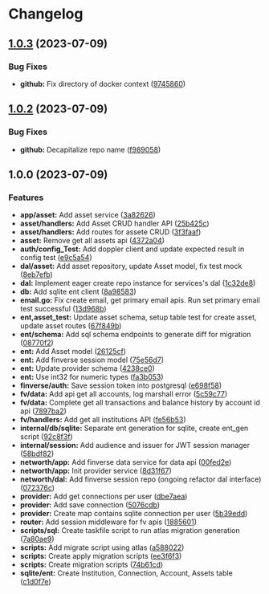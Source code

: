 # Changelog

## [1.0.3](https://github.com/HelloHQ/hqservice/compare/v1.0.2...v1.0.3) (2023-07-09)


### Bug Fixes

* **github:** Fix directory of docker context ([9745860](https://github.com/HelloHQ/hqservice/commit/9745860265f1312e3bf8e243c5cdd03ca2875636))

## [1.0.2](https://github.com/HelloHQ/hqservice/compare/v1.0.1...v1.0.2) (2023-07-09)


### Bug Fixes

* **github:** Decapitalize repo name ([f989058](https://github.com/HelloHQ/hqservice/commit/f989058b44e11640d441031f6b14042f29fced62))

## 1.0.0 (2023-07-09)


### Features

* **app/asset:** Add asset service ([3a82626](https://github.com/HelloHQ/hqservice/commit/3a826263e47a4e38e4efc835876849fe04f724cc))
* **asset/handlers:** Add Asset CRUD handler API ([25b425c](https://github.com/HelloHQ/hqservice/commit/25b425cf2fea382b720263719d01fbb99101c601))
* **asset/handlers:** Add routes for assete CRUD ([3f3faaf](https://github.com/HelloHQ/hqservice/commit/3f3faafaf5a4c084a714f8c16a2eca4366fb861a))
* **asset:** Remove get all assets api ([4372a04](https://github.com/HelloHQ/hqservice/commit/4372a04613f783a07a4c2bb2099824f74fd67fdb))
* **auth/config_Test:** Add doppler client and update expected result in config test ([e9c5a54](https://github.com/HelloHQ/hqservice/commit/e9c5a546028d4324fb5b76ebe6995be6b1e4694e))
* **dal/asset:** Add asset repository, update Asset model, fix test mock ([8eb7efb](https://github.com/HelloHQ/hqservice/commit/8eb7efb857dbc6bd72c60f7e8180ff7cebfd1526))
* **dal:** Implement eager create repo instance for services's dal ([1c32de8](https://github.com/HelloHQ/hqservice/commit/1c32de876e7b0daf274caa079e41ddf4caa68ab7))
* **db:** Add sqlite ent client ([8a98583](https://github.com/HelloHQ/hqservice/commit/8a98583f8efe83cfc985fe2fee0d797402dd6d3e))
* **email.go:** Fix create email, get primary email apis. Run set primary email test successful ([13d968b](https://github.com/HelloHQ/hqservice/commit/13d968beecd46d5529edf00e744dac1fe8eeae18))
* **ent,asset_test:** Update asset schema, setup table test for create asset, update asset routes ([67f849b](https://github.com/HelloHQ/hqservice/commit/67f849bfa89cf20f05b21678ff8e12c5c6d879a4))
* **ent/schema:** Add sql schema endpoints to generate diff for migration ([08770f2](https://github.com/HelloHQ/hqservice/commit/08770f268f060d9ed8b766cf5f3d98b29d11698f))
* **ent:** Add Asset model ([26125cf](https://github.com/HelloHQ/hqservice/commit/26125cfe6c6ff1893f07a291a7097f0e16f85a9c))
* **ent:** Add finverse session model ([75e56d7](https://github.com/HelloHQ/hqservice/commit/75e56d72e83f9807fed328c1ebe3f7850ef3d128))
* **ent:** Update provider schema ([4238ce0](https://github.com/HelloHQ/hqservice/commit/4238ce099127e5d5b761592082fccd572a1e6b01))
* **ent:** Use int32 for numeric types ([fa3b053](https://github.com/HelloHQ/hqservice/commit/fa3b05343d531c213c39a4e90c7e800b3ce48c4c))
* **finverse/auth:** Save session token into postgresql ([e698f58](https://github.com/HelloHQ/hqservice/commit/e698f58edd30353cb1207cd892321ab07b001692))
* **fv/data:** Add api get all accounts, log marshall error ([5c59c77](https://github.com/HelloHQ/hqservice/commit/5c59c773ec70041bcb646a0ce91f07262fe64f02))
* **fv/data:** Complete get all transactions and balance history by account id api ([7897ba2](https://github.com/HelloHQ/hqservice/commit/7897ba290d438acb694187fe2ee963aa9cfeb4ac))
* **fv/handlers:** Add get all institutions API ([fe56b53](https://github.com/HelloHQ/hqservice/commit/fe56b53e59afbc22acbeec7ba758add6f696c7b1))
* **internal/db/sqlite:** Separate ent generation for sqlite, create ent_gen script ([92c8f3f](https://github.com/HelloHQ/hqservice/commit/92c8f3f18eee6a60bbfa6173dcd90cde27ff11b5))
* **internal/session:** Add audience and issuer for JWT session manager ([58bdf82](https://github.com/HelloHQ/hqservice/commit/58bdf829b82f502e28fb744ed7866d46f3e51ced))
* **networth/app:** Add finverse data service for data api ([00fed2e](https://github.com/HelloHQ/hqservice/commit/00fed2eb239f6c9ffcc3bea22c0900ce98bf7343))
* **networth/app:** Init provider service ([8d31f67](https://github.com/HelloHQ/hqservice/commit/8d31f67023a634c1615539cc382b671e0988ccdb))
* **networth/dal:** Add finverse session repo (ongoing refactor dal interface) ([072376c](https://github.com/HelloHQ/hqservice/commit/072376ce5af960c2f204c6a15ee76c2a0b37d601))
* **provider:** Add get connections per user ([dbe7aea](https://github.com/HelloHQ/hqservice/commit/dbe7aea3c1ae25a50ea013e6b85c95010c39f591))
* **provider:** Add save connection ([5076cdb](https://github.com/HelloHQ/hqservice/commit/5076cdbc4952d94112d1ac89978788fc4aa2dcc9))
* **provider:** Create map contains sqlite connection per user ([5b39edd](https://github.com/HelloHQ/hqservice/commit/5b39edd0303d1237fff849dd4a0bde21c0caab7c))
* **router:** Add session middleware for fv apis ([1885601](https://github.com/HelloHQ/hqservice/commit/1885601462861f8b64717b9b6d303de2ca5fb6c2))
* **scripts/sql:** Create taskfile script to run atlas migration generation ([7a80ae9](https://github.com/HelloHQ/hqservice/commit/7a80ae9c397e70cd6a91dc8c8a36919bd3fa57ce))
* **scripts:** Add migrate script using atlas ([a588022](https://github.com/HelloHQ/hqservice/commit/a5880223821626f823a54c53a01cf34286b76104))
* **scripts:** Create apply migration scripts ([ee3f6f3](https://github.com/HelloHQ/hqservice/commit/ee3f6f3cb7082a1f07191b927bf7afe7f2bf4aba))
* **scripts:** Create migration scripts ([74b61cd](https://github.com/HelloHQ/hqservice/commit/74b61cdb8334c695e3b34ee73d47ef46204266ff))
* **sqlite/ent:** Create Institution, Connection, Account, Assets table ([c1d0f7e](https://github.com/HelloHQ/hqservice/commit/c1d0f7ef7405a0f21461c2feb36ebeaaf4f1c78b))
